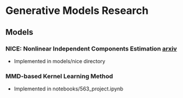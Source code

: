 # Generative Models Research

## Models

### NICE: Nonlinear Independent Components Estimation [arxiv](https://arxiv.org/pdf/1410.8516.pdf)
- Implemented in models/nice directory

### MMD-based Kernel Learning Method
- Implemented in notebooks/563_project.ipynb